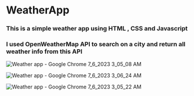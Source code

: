 # WeatherApp
### This is a simple weather app using HTML , CSS and Javascript
### I used OpenWeatherMap API to search on a city and return all weather info from this API

![Weather app - Google Chrome 7_6_2023 3_05_08 AM](https://github.com/yara857/WeatherApp/assets/75863913/7c356772-6e22-4197-b904-7001ff6b668c)

![Weather app - Google Chrome 7_6_2023 3_06_24 AM](https://github.com/yara857/WeatherApp/assets/75863913/9d386ba1-5687-436b-b68d-72e84616f6fa)

![Weather app - Google Chrome 7_6_2023 3_05_22 AM](https://github.com/yara857/WeatherApp/assets/75863913/792098a4-6e5c-45a8-b246-82824491b3e2)
